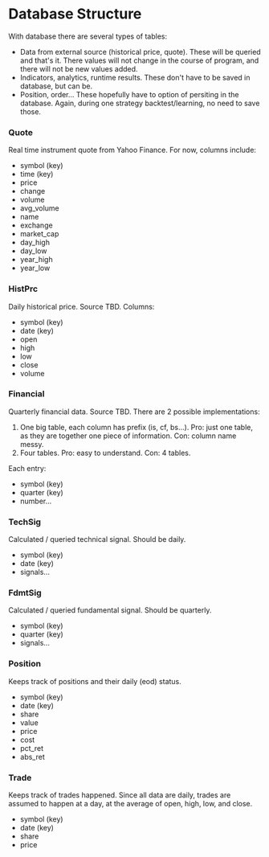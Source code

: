 # Database Structure

With database there are several types of tables:
- Data from external source (historical price, quote). These will be queried and that's it. There values will not change
  in the course of program, and there will not be new values added.
- Indicators, analytics, runtime results. These don't have to be saved in database, but can be.
- Position, order... These hopefully have to option of persiting in the database. Again, during one strategy 
  backtest/learning, no need to save those. 

### Quote
Real time instrument quote from Yahoo Finance. For now, columns include:
- symbol (key)
- time (key)
- price 
- change 
- volume 
- avg_volume 
- name 
- exchange 
- market_cap 
- day_high 
- day_low 
- year_high 
- year_low 

### HistPrc
Daily historical price. Source TBD. Columns:
- symbol (key)
- date (key)
- open
- high
- low
- close
- volume

### Financial
Quarterly financial data. Source TBD. There are 2 possible implementations:
1. One big table, each column has prefix (is, cf, bs...). Pro: just one table, as they are together one piece of 
   information. Con: column name messy.
2. Four tables. Pro: easy to understand. Con: 4 tables.

Each entry:
- symbol (key)
- quarter (key)
- number...

### TechSig
Calculated / queried technical signal. Should be daily.
- symbol (key)
- date (key)
- signals...

### FdmtSig
Calculated / queried fundamental signal. Should be quarterly.
- symbol (key)
- quarter (key)
- signals...

### Position
Keeps track of positions and their daily (eod) status.
- symbol (key)
- date (key)
- share
- value
- price
- cost
- pct_ret
- abs_ret

### Trade
Keeps track of trades happened. Since all data are daily, trades are assumed to happen at a day, at the average of
open, high, low, and close.
- symbol (key)
- date (key)
- share
- price